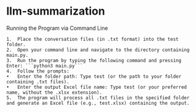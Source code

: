 # llm-summarization

Running the Program via Command Line

	1.	Place the conversation files (in .txt format) into the test folder.
	2.	Open your command line and navigate to the directory containing main.py.
	3.	Run the program by typing the following command and pressing Enter: ```python3 main.py```
	4.	Follow the prompts:
	•	Enter the folder path: Type test (or the path to your folder containing .txt files).
	•	Enter the output Excel file name: Type test (or your preferred name, without the .xlsx extension).
	5.	The program will process all .txt files in the specified folder and generate an Excel file (e.g., test.xlsx) containing the output.
